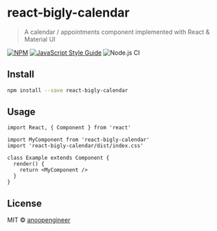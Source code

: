# react-bigly-calendar

> A calendar / appointments component implemented with React & Material UI

[![NPM](https://img.shields.io/npm/v/react-bigly-calendar.svg)](https://www.npmjs.com/package/react-bigly-calendar) [![JavaScript Style Guide](https://img.shields.io/badge/code_style-standard-brightgreen.svg)](https://standardjs.com) ![Node.js CI](https://github.com/anoopengineer/react-bigly-calendar/workflows/Node.js%20CI/badge.svg)

## Install

```bash
npm install --save react-bigly-calendar
```

## Usage

```tsx
import React, { Component } from 'react'

import MyComponent from 'react-bigly-calendar'
import 'react-bigly-calendar/dist/index.css'

class Example extends Component {
  render() {
    return <MyComponent />
  }
}
```

## License

MIT © [anoopengineer](https://github.com/anoopengineer)
